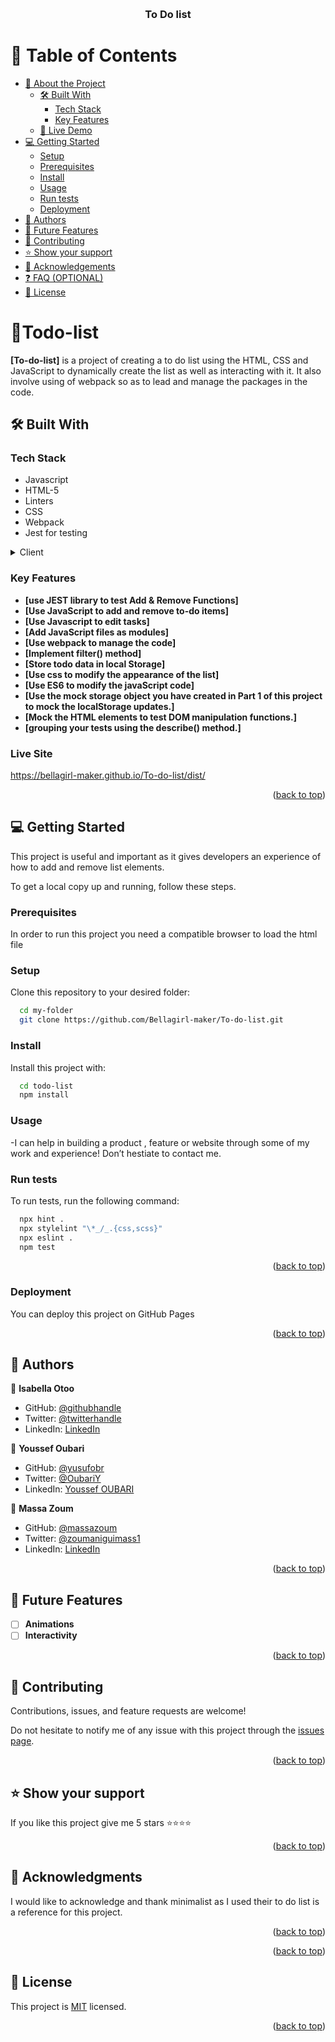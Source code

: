 
<a name="readme-top"></a>

<div align="center">
  <br/>


  <h3><b>To Do list
</b></h3>

</div>

<!-- TABLE OF CONTENTS -->

# 📗 Table of Contents

- [📖 About the Project](#about-project)
  - [🛠 Built With](#built-with)
    - [Tech Stack](#tech-stack)
    - [Key Features](#key-features)
  - [🚀 Live Demo](#live-demo)
- [💻 Getting Started](#getting-started)
  - [Setup](#setup)
  - [Prerequisites](#prerequisites)
  - [Install](#install)
  - [Usage](#usage)
  - [Run tests](#run-tests)
  - [Deployment](#deployment)
- [👥 Authors](#authors)
- [🔭 Future Features](#future-features)
- [🤝 Contributing](#contributing)
- [⭐️ Show your support](#support)
- [🙏 Acknowledgements](#acknowledgements)
- [❓ FAQ (OPTIONAL)](#faq)
- [📝 License](#license)

<!-- PROJECT DESCRIPTION -->

# 📖Todo-list <a name="about-project"></a>

**[To-do-list]** is a project of creating a to do list using the HTML, CSS and JavaScript to dynamically create the list as well as interacting with it. It also involve using of webpack so as to lead and manage the packages in the code.

## 🛠 Built With <a name="built-with"></a>

### Tech Stack <a name="tech-stack"></a>

- Javascript
- HTML-5
- Linters
- CSS
- Webpack
- Jest for testing

<details>
  <summary>Client</summary>
  <ul>
    <li><a href="">JavaScript</a></li>
  </ul>
</details>


### Key Features <a name="key-features"></a>

- **[use JEST library to test Add & Remove Functions]**
- **[Use JavaScript to add and remove to-do items]**
- **[Use Javascript to edit tasks]**
- **[Add JavaScript files as modules]**
- **[Use webpack to manage the code]**
- **[Implement filter() method]**
- **[Store todo data in local Storage]**
- **[Use css to modify the appearance of the list]**
- **[Use ES6 to modify the javaScript code]**
- **[Use the mock storage object you have created in Part 1 of this project to mock the localStorage updates.]**
- **[Mock the HTML elements to test DOM manipulation functions.]**
- **[grouping your tests using the describe() method.]**

### Live Site<a name="Live site"></a>

https://bellagirl-maker.github.io/To-do-list/dist/

<p align="right">(<a href="#readme-top">back to top</a>)</p>

<!-- GETTING STARTED -->

## 💻 Getting Started <a name="getting-started"></a>

This project is useful and important as it gives developers an experience of how to add and remove list elements.

To get a local copy up and running, follow these steps.

### Prerequisites

In order to run this project you need a compatible browser to load the html file

### Setup

Clone this repository to your desired folder:

```sh
  cd my-folder
  git clone https://github.com/Bellagirl-maker/To-do-list.git
```

### Install

Install this project with:

```sh
  cd todo-list
  npm install
```

### Usage

-I can help in building a product , feature or website through some of my work and experience! Don’t hestiate to contact me.

### Run tests

To run tests, run the following command:

```sh
  npx hint .
  npx stylelint "\*_/_.{css,scss}"
  npx eslint .
  npm test
```

<p align="right">(<a href="#readme-top">back to top</a>)</p>

### Deployment

You can deploy this project on GitHub Pages

<p align="right">(<a href="#readme-top">back to top</a>)</p>

## 👥 Authors <a name="authors"></a>

👤 **Isabella Otoo**

- GitHub: [@githubhandle](https://github.com/Bellagirl-maker)
- Twitter: [@twitterhandle](https://twitter.com/isabella_otoo)
- LinkedIn: [LinkedIn](https://www.linkedin.com/in/isabella-otoo-935901146/)


👤 **Youssef Oubari**
  
- GitHub: [@yusufobr](https://github.com/yusufobr)
- Twitter: [@OubariY](https://twitter.com/OubariY)
- LinkedIn: [Youssef OUBARI](https://www.linkedin.com/in/youssef-oubari-370451147)


👤 **Massa Zoum**

- GitHub: [@massazoum](https://github.com/massazoum)
- Twitter: [@zoumaniguimass1](https://twitter.com/zoumaniguimass1)
- LinkedIn: [LinkedIn](www.linkedin.com/in/massa-zoumanigui-1aba4525a)

<p align="right">(<a href="#readme-top">back to top</a>)</p>


## 🔭 Future Features <a name="future-features"></a>

- [ ] **Animations**
- [ ] **Interactivity** 

<p align="right">(<a href="#readme-top">back to top</a>)</p>


## 🤝 Contributing <a name="contributing"></a>

Contributions, issues, and feature requests are welcome!

Do not hesitate to notify me of any issue with this project through the [issues page](../../issues/).

<p align="right">(<a href="#readme-top">back to top</a>)</p>


## ⭐️ Show your support <a name="support"></a>

If you like this project give me 5 stars ⭐️⭐️⭐️⭐️

<p align="right">(<a href="#readme-top">back to top</a>)</p>

## 🙏 Acknowledgments <a name="acknowledgements"></a>

I would like to acknowledge and thank minimalist as I used their to do list is a reference for this project.

<p align="right">(<a href="#readme-top">back to top</a>)</p>
  

<p align="right">(<a href="#readme-top">back to top</a>)</p>


## 📝 License <a name="license"></a>

This project is [MIT](./LICENSE) licensed.

<p align="right">(<a href="#readme-top">back to top</a>)</p>
